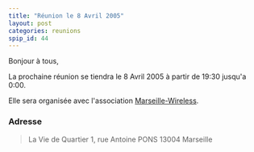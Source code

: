 ```yaml
---
title: "Réunion le 8 Avril 2005"
layout: post
categories: reunions
spip_id: 44
---
```

Bonjour à tous,

La prochaine réunion se tiendra le 8 Avril 2005 à partir de 19:30 jusqu'a 0:00.

Elle sera organisée avec l'association [Marseille-Wireless](http://marseille-wireless.org/).

### Adresse ###

> La Vie de Quartier
> 1, rue Antoine PONS
> 13004 Marseille
